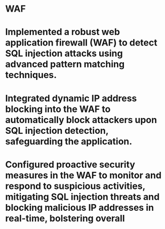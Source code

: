 # WAF

# Implemented a robust web application firewall (WAF) to detect SQL injection attacks using advanced pattern matching techniques.
# Integrated dynamic IP address blocking into the WAF to automatically block attackers upon SQL injection detection, safeguarding the application.
# Configured proactive security measures in the WAF to monitor and respond to suspicious activities, mitigating SQL injection threats and blocking malicious IP addresses in real-time, bolstering overall
